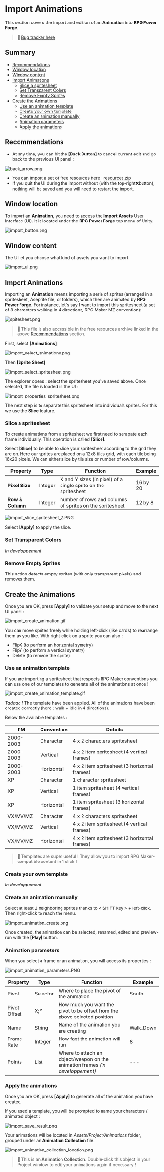 # Import Animations

This section covers the import and edition of an **Animation** into **RPG Power Forge**.

> 🐞 [Bug tracker here](https://trello.com/b/PIzgsYov/rpg-power-forge-road-map)

## Summary
- [Recommendations](#recommendations)
- [Window location](#window-location)
- [Window content](#window-content)
- [Import Animations](#import-animations)
    - [Slice a spritesheet](#slice-a-sprite-sheet)
    - [Set Transparent Colors](#set-transparent-colors)
    - [Remove Empty Sprites](#remove-empty-sprites)
- [Create the Animations](#create-the-animations)
    - [Use an animation template](#use-an-animation-template)
    - [Create your own template](#create-your-own-template)
    - [Create an animation manually](#create-an-animation-manually)
    - [Animation parameters](#animation-parameters)
    - [Apply the animations](#apply-the-animations)

## Recommendations
- At any time, you can hit the **[Back Button]** to cancel current edit and go back to the previous UI panel :

![back_arrow.png](./../media/import/back_arrow.png)
- You can import a set of free resources here : [resources.zip](./../media/zip/resources.zip)
- If you quit the UI during the import without (with the top-right❌button), nothing will be saved and you will need to restart the import.

## Window location

To import an **Animation**, you need to access the **Import Assets** User Interface (UI). It is located under the **RPG Power Forge** top menu of Unity.

![import_button.png](./../media/import/import_button.png)

## Window content

The UI let you choose what kind of assets you want to import.

![import_ui.png](./../media/import/import_ui.PNG)


## Import Animations

Importing an **Animation** means importing a serie of sprites (arranged in a spritesheet, Aseprite file, or folders), which then are animated by **RPG Power Forge**. For instance, let's say I want to import this spritesheet (a set of 8 characters walking in 4 directions, RPG Maker MZ convention):

![spitesheet.png](./../media/import/spritesheet.png)
> 🐲 This file is also accessible in the free resources archive linked in the above [Recommendations](#recommendations) section.

First, select **[Animations]**

![import_select_animations.png](./../media/import/import_select_animations.PNG)

Then **[Sprite Sheet]**

![import_select_spritesheet.png](./../media/import/import_select_spritesheet.PNG)

The explorer opens : select the spritesheet you've saved above. Once selected, the file is loaded in the UI :

![import_properties_spritesheet.png](./../media/import/import_properties_spritesheet.PNG)

The next step is to separate this spritesheet into individuals sprites. For this we use the **Slice** feature.


### Slice a spritesheet

To create animations from a spritesheet we first need to serapate each frame individually. This operation is called **[Slice]**.

Select **[Slice]** to be able to slice your spritesheet according to the grid they are on. Here our sprites are placed on a 12x8 tiles grid, with each tile being 16x20 pixels. We can either slice by tile size or number of row/columns.

Property|Type|Function|Example
--------|--------|--------|--------
**Pixel Size**|Integer|X and Y sizes (in pixel) of a single sprite on the spritesheet|16 by 20
**Row & Column** |Integer|number of rows and columns of sprites on the spritesheet|12 by 8

![import_slice_spritesheet_2.PNG](./../media/import/import_slice_spritesheet_2.PNG)

Select **[Apply]** to apply the slice.

### Set Transparent Colors

*In developpement*

### Remove Empty Sprites

This action detects empty sprites (with only transparent pixels) and removes them.

## Create the Animations

Once you are OK, press **[Apply]** to validate your setup and move to the next UI panel :

![import_create_animation.gif](./../media/import/import_create_animation.gif)

You can move sprites freely while holding left-click (like cards) to rearrange them as you like. With right-click on a sprite you can also :
* FlipX (to perform an horizontal symetry)
* FlipY (to perform a vertical symetry)
* Delete (to remvoe the sprite)

### Use an animation template

If you are importing a spritesheet that respects RPG Maker conventions you can use one of our templates to generate all of the animations at once !

![import_create_animation_template.gif](./../media/import/import_create_animation_template.gif)


*Tadaaa !* The template have been applied. All of the animations have been created correctly (here : walk + idle in 4 directions).

Below the available templates :

RM|Convention|Details
--------|--------|--------
2000-2003|Character| 4 x 2 characters spritesheet
2000-2003|Vertical| 4 x 2 item spritesheet (4 vertical frames)
2000-2003|Horizontal| 4 x 2 item spritesheet (3 horizontal frames)
XP|Character| 1 character spritesheet
XP|Vertical| 1 item spritesheet (4 vertical frames)
XP|Horizontal| 1 item spritesheet (3 horizontal frames)
VX/MV/MZ|Character| 4 x 2 characters spritesheet
VX/MV/MZ|Vertical| 4 x 2 item spritesheet (4 vertical frames)
VX/MV/MZ|Horizontal| 4 x 2 item spritesheet (3 horizontal frames)

> 🐲 Templates are super useful ! They allow you to import RPG Maker-compatible content in 1 click !


### Create your own template

*In developpement*


### Create an animation manually

Select at least 2 neighboring sprites thanks to < SHIFT key > + left-click. Then right-click to reach the menu.

![import_animation_create.png](./../media/import/import_animation_create.PNG)

Once created, the animation can be selected, renamed, edited and preview-run with the **[Play]** button.


### Animation parameters

When you select a frame or an animation, you will access its properties :

![import_animation_parameters.PNG](./../media/import/import_animation_parameters.PNG)

Property|Type|Function|Example
--------|--------|--------|--------
Pivot|Selector|Where to place the pivot of the animation|South
Pivot Offset|X;Y|How much you want the pivot to be offset from the above selected position
Name|String|Name of the animation you are creating|Walk_Down
Frame Rate|Integer|How fast the animation will run|8
Points|List|Where to attach an object/weapon on the animation frames *(in developpement)*|---


### Apply the animations

Once you are OK, press **[Apply]** to generate all of the animation you have created.

If you used a template, you will be prompted to name your characters / animated object :

![import_save_result.png](./../media/import/import_save_result.png)

Your animations will be located in *Assets/Project/Animations* folder, grouped under an **Animation Collection** file.

![import_animation_collection_location.png](./../media/import/import_animation_collection_location.png)

> 🐲 This is an **Animation Collection**. Double-click this object in your Project window to edit your animations again if necessary !
